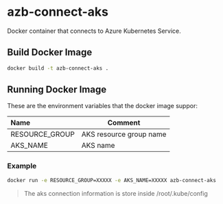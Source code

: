 # azb-connect-aks
Docker container that connects to Azure Kubernetes Service.

## Build Docker Image

```bash
docker build -t azb-connect-aks .
```

## Running Docker Image

These are the environment variables that the docker image suppor:

|Name               | Comment                         |
|:------------------|---------------------------------|
|RESOURCE_GROUP     | AKS resource group name         |
|AKS_NAME           | AKS name                        |

### Example

```bash
docker run -e RESOURCE_GROUP=XXXXX -e AKS_NAME=XXXXX azb-connect-aks
```

>The aks connection information is store inside /root/.kube/config

